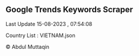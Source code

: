 

## Google Trends Keywords Scraper 
 
Last Update 15-08-2023 , 07:54:08

Country List :
VIETNAM.json



© Abdul Muttaqin 
